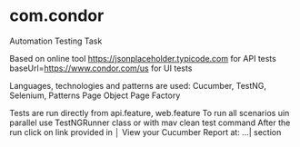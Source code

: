 # com.condor
Automation Testing Task

Based on online tool https://jsonplaceholder.typicode.com for API tests
baseUrl=https://www.condor.com/us for UI tests

Languages, technologies and patterns are used: Cucumber, TestNG, Selenium, Patterns Page Object Page Factory

Tests are run directly from api.feature, web.feature
To run all scenarios uin parallel use TestNGRunner class or with mav clean test command
After the run click on link provided in │ View your Cucumber Report at: ...|  section
